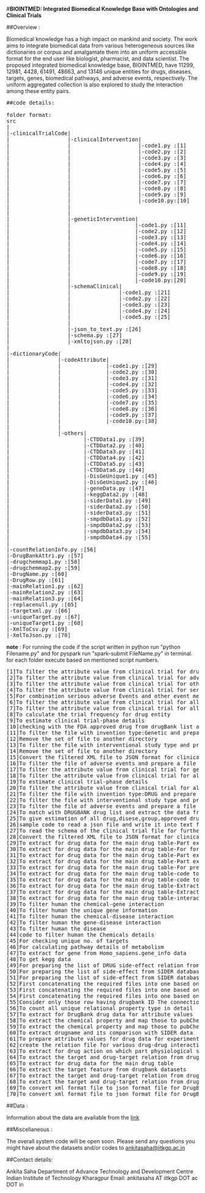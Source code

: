 #**BIOINTMED: Integrated Biomedical Knowledge Base with Ontologies and Clinical Trials**

##Overview :

Biomedical knowledge has a high impact on mankind and society. The work aims to integrate biomedical data from various heterogeneous sources like dictionaries or corpus and amalgamate them into an uniform accessible format for the end user like biologist, pharmacist, and data scientist. The proposed integrated biomedical knowledge base, BIOINTMED, have 11299, 12981, 4428,  61491, 48663, and 13146 unique entities for drugs, diseases, targets, genes, biomedical pathways, and adverse events, respectively. The uniform aggregated collection is also explored to study the interaction among these entity pairs.
<pre>
##code details:

folder format:
src
|
|-clinicalTrialCode|
|                  |-clinicalIntervention|
|                  |                     |-code1.py :[1]
|                  |                     |-code2.py :[2]
|                  |                     |-code3.py :[3]
|                  |                     |-code4.py :[4]
|                  |                     |-code5.py :[5]
|                  |                     |-code6.py :[6]
|                  |                     |-code7.py :[7]
|                  |                     |-code8.py :[8]
|                  |                     |-code9.py :[9]
|                  |                     |-code10.py:[10]
|                  |
|                  |
|                  |-geneticIntervention|
|                  |                    |-code1.py :[11]
|                  |                    |-code2.py :[12]
|                  |                    |-code3.py :[13]
|                  |                    |-code4.py :[14]
|                  |                    |-code5.py :[15]
|                  |                    |-code6.py :[16]
|                  |                    |-code7.py :[17]
|                  |                    |-code8.py :[18]
|                  |                    |-code9.py :[19]
|                  |                    |-code10.py:[20]
|                  |-schemaClinical|
|                  |               |-code1.py :[21]
|                  |               |-code2.py :[22]
|                  |               |-code3.py :[23]
|                  |               |-code4.py :[24]
|                  |               |-code5.py :[25]
|                  | 
|                  |-json_to_text.py :[26]
|                  |-schema.py :[27]
|                  |-xmltojson.py :[28]
|
|-dictionaryCode|
|               |-codeAttribute|
|               |              |-code1.py :[29]
|               |              |-code2.py :[30]
|               |              |-code3.py :[31]
|               |              |-code4.py :[32]
|               |              |-code5.py :[33]
|               |              |-code6.py :[34]
|               |              |-code7.py :[35]
|               |              |-code8.py :[36]
|               |              |-code9.py :[37]
|               |              |-code10.py:[38]
|               |
|               |-others|
|                       |-CTDData1.py :[39]
|                       |-CTDData2.py :[40]
|                       |-CTDData3.py :[41]
|                       |-CTDData4.py :[42]
|                       |-CTDData5.py :[43]
|                       |-CTDData6.py :[44]
|                       |-DisGeUnique1.py :[45]
|                       |-DisGeUnique2.py :[46]
|                       |-geneData.py :[47]
|                       |-keggData2.py :[48]
|                       |-siderData1.py :[49]
|                       |-siderData2.py :[50]
|                       |-siderData3.py :[51]
|                       |-smpdbData1.py :[52]
|                       |-smpdbData2.py :[53]
|                       |-smpdbData3.py :[54]
|                       |-smpdbData4.py :[55]
|
|-countRelationInfo.py :[56]
|-DrugBankAttri.py :[57]
|-drugchemmap1.py :[58]
|-drugchemmap2.py :[59]
|-DrugName.py :[60]
|-DrugRow.py :[61]
|-mainRelation1.py :[62]
|-mainRelation2.py :[63]
|-mainRelation3.py :[64]
|-replacenull.py :[65]
|-targetxml.py :[66]
|-uniqueTarget.py :[67]
|-uniqueTarget1.py :[68]
|-XmlToCsv.py :[69]
|-XmlToJson.py :[70]
</pre>

**note** : For running the code if the script written in python run "python Filename.py" and for pyspark run "spark-submit FileName.py" in terminal. for each folder execute based on mentioned script numbers.
<pre>
[1]To filter the attribute value from clinical trial for drug invention after converting the files from xml to json
[2]To filter the attribute value from clinical trial for adverse Category and its respective counts
[3]To filter the attribute value from clinical trial for other adverse Events
[4]To filter the attribute value from clinical trial for serious adverse Events
[5]For combination serious adverse Events and other event mentioned in clinical trials
[6]To filter the attribute value from clinical trial for all conditions
[7]To filter the attribute value from clinical trial for all intervention or drug
[8]To calculate the trial frequency for drug entity
[9]To estimate clinical trial-phase details
[10]checking with the FDA approved drug from drugBank list and creating new file with FDA level
[11]To filter the file with invention type:Genetic and prepare a file list of file name
[12]Remove the set of file to another directory
[13]To filter the file with interventional study type and prepare a file list of file name
[14]Remove the set of file to another directory
[15]Convert the filtered XML file to JSON format for clinical trails
[16]To filter the file of adverse events and prepare a file list of file name
[17]To filter the attribute value from clinical trial for genetic invention
[18]To filter the attribute value from clinical trial for all intervention genetic only
[19]To estimate clinical trial-phase details
[20]To filter the attribute value from clinical trial for all conditions
[21]To filter the file with invention type:DRUG and prepare a file list of file name
[22]To filter the file with interventional study type and prepare a file list of file name
[23]To filter the file of adverse events and prepare a file list of file name
[24]To match with DRUGBANK drug list and extract the data from clinical trials
[25]To give estimation of all drug,disese,group,approved drug etc from drugBank source
[26]sample code to read a json file and write it into text file
[27]To read the schema of the clinical trial file for further analysis
[28]Convert the filtered XML file to JSON format for clinical trails
[29]To extract for drug data for the main drug table-Part extracting for main drug attribute
[30]To extract for drug data for the main drug table-For formation of classification table
[31]To extract for drug data for the main drug table-Part executing for atc code
[32]To extract for drug data for the main drug table-Part executing for drug interaction
[33]To extract for drug data for the main drug table-For preparing the data for synonyms of drug
[34]To extract for drug data for the main drug table-code to seperate out the dosages file
[35]To extract for drug data for the main drug table-code to seperate out the drug category file
[36]To extract for drug data for the main drug table-Extract the data for experimental property
[37]To extract for drug data for the main drug table-Extract gene part and its attributes
[38]To extract for drug data for the main drug table-interaction file for relation extraction part
[39]To filter human the chemical-gene interaction
[40]To filter human the unique gene information
[41]To filter human the chemical-disease interaction
[42]To filter human the gene-disease interaction
[43]To filter human the disease 
[44]code to filter human the Chemicals details 
[45]For checking unique no. of targets
[46]For calculating pathway details of metabolism
[47]To extract for gene from Homo_sapiens.gene_info data
[48]To get kegg data
[49]For preparing the list of DRUG side-effect relation from SIDER database
[50]For preparing the list of side-effect from SIDER database
[51]For preparing the list of side-effect from SIDER database
[52]First concatenating the required files into one based on the specfic attribute columns from SMPDB database and getting metabolics
[53]First concatenating the required files into one based on the specfic attribute columns from SMPDB database
[54]First concatenating the required files into one based on the specfic attribute columns from SMPDB database and protein network
[55]Consider only those row having drugbank ID The connection between drug and metabolites
[56]To count all unique relational property type in detail
[57]To extract for DrugBank drug data for attribute values
[58]To extract the chemical property and map those to pubChem database to extract multiple features or chemical properties script 1
[59]To extract the chemical property and map those to pubChem database to extract multiple features or chemical properties script 2
[60]To extract drugname and its comparison with SIDER data
[61]To prepare attribute values for drug data for experimental property done in DrugBank dataset
[62]create the relation file for various drug-drug interaction data
[63]To extract for drug action on which part physiological system by extracting the information about ATC code and considering only the first label
[64]To extract the target and drug-target relation from drugbank datasets
[65]To extract for drug data for the main drug table
[66]To extract the target feature from drugbank datasets
[67]To extract the target and drug-target relation from drugbank datasets
[68]To extract the target and drug-target relation from drugbank datasets to create unique list of target name for DrugBank dictionary
[69]To convert xml format file to json format file for DrugBank dictionary
[70]To convert xml format file to json format file for DrugBank dictionary
</pre>


##Data :

Information about the data are available from the [link]() 

##Miscellaneous :

The overall system code will be open soon.
Please send any questions you might have about the datasets and/or codes to ankitasaha@iitkgp.ac.in

##Contact details:

Ankita Saha
Department of Advance Technology and Development Centre
Indian Institute of Technology Kharagpur
Email: ankitasaha AT iitkgp DOT ac DOT in

